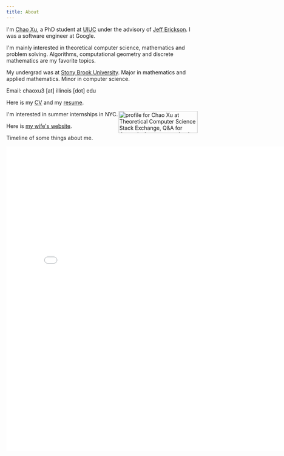 ```yaml
---
title: About
---
```


I'm [Chao Xu](https://www.facebook.com/chao.xu), a PhD student at [UIUC](http://illinois.edu/) under the advisory of [Jeff Erickson](http://web.engr.illinois.edu/~jeffe/). I was a software engineer at Google.

I'm mainly interested in theoretical computer science, mathematics and problem solving. Algorithms, computational geometry and discrete mathematics are my favorite topics.

My undergrad was at [Stony Brook University](http://www.stonybrook.edu). Major in mathematics and applied mathematics. Minor in computer science. 
 
Email: chaoxu3 [at] illinois [dot] edu

Here is my [CV](/cv) and my [resume](/files/resume.pdf).

<div style="float:right">
<a href="http://cstheory.stackexchange.com/users/314/chao-xu">
<img src="http://cstheory.stackexchange.com/users/flair/314.png" width="208" height="58" alt="profile for Chao Xu at Theoretical Computer Science Stack Exchange, Q&amp;A for theoretical computer scientists and researchers in related fields" title="profile for Chao Xu at Theoretical Computer Science Stack Exchange, Q&amp;A for theoretical computer scientists and researchers in related fields">
</a>
</div>

I'm interested in summer internships in NYC.

Here is [my wife's website](http://vanessa.li).

Timeline of some things about me.

<iframe src="/timeline.html" width="800px" height="800px" frameborder="0" scrolling="no" marginwidth="0px" marginheight="0px"></iframe>

<!--- [public key](/files/id_rsa.pub). 

Grand Goals in life(subjects to change):

1. Complete [this website](http://problems.site44.com/), the goal is to turn it into an Wikipedia of algorithmic problems, and find relation between the problems.

2. Create an abstract algorithms library for Haskell that handles all the common algorithmic problems. In particular this requires one to find ways to think about all the algorithms in a functional way.
-->